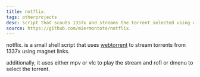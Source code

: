```yaml
---
title: notflix.
tags: otherprojects
desc: script that scouts 1337x and streams the torrent selected using webtorrent.
source: https://github.com/miermontoto/notflix.
---
```


notflix. is a small shell script that uses [webtorrent](https://github.com/webtorrent/webtorrent-cli) to stream torrents from 1337x using magnet links.

additionally, it uses either mpv or vlc to play the stream and rofi or dmenu to select the torrent.
